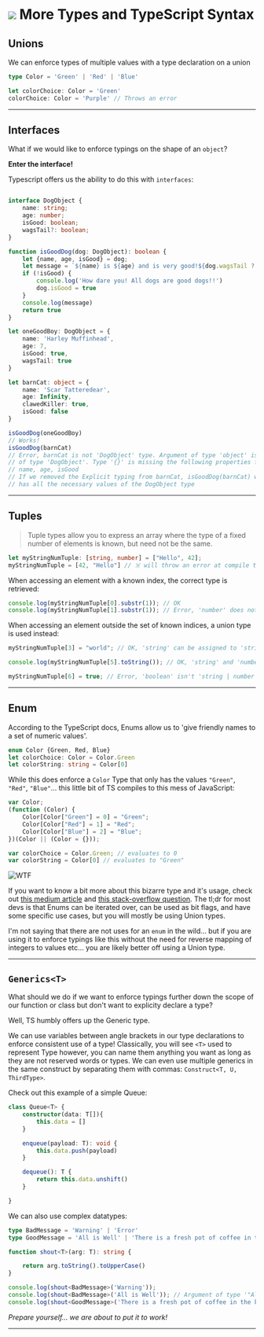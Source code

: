 # ![](https://ga-dash.s3.amazonaws.com/production/assets/logo-9f88ae6c9c3871690e33280fcf557f33.png) More Types and TypeScript Syntax

## Unions
We can enforce types of multiple values with a type declaration on a union
```typescript
type Color = 'Green' | 'Red' | 'Blue'

let colorChoice: Color = 'Green' 
colorChoice: Color = 'Purple' // Throws an error
```
___
## Interfaces
What if we would like to enforce typings on the shape of an `object`?

**Enter the interface!**

Typescript offers us the ability to do this with `interfaces`:

```typescript

interface DogObject {
    name: string;
    age: number;
    isGood: boolean;
    wagsTail?: boolean;
}

function isGoodDog(dog: DogObject): boolean {
    let {name, age, isGood} = dog;
    let message = `${name} is ${age} and is very good!${dog.wagsTail ? ' wag, wag, wag' : ''}`
    if (!isGood) {
        console.log('How dare you! All dogs are good dogs!!')
        dog.isGood = true
    }
    console.log(message)
    return true
}

let oneGoodBoy: DogObject = {
    name: 'Harley Muffinhead',
    age: 7,
    isGood: true,
    wagsTail: true 
}

let barnCat: object = {
    name: 'Scar Tatteredear',
    age: Infinity,
    clawedKiller: true,
    isGood: false
}

isGoodDog(oneGoodBoy) 
// Works!
isGoodDog(barnCat) 
// Error, barnCat is not 'DogObject' type. Argument of type 'object' is not assignable to parameter 
// of type 'DogObject'. Type '{}' is missing the following properties from type 'DogObject': 
// name, age, isGood
// If we removed the Explicit typing from barnCat, isGoodDog(barnCat) would work because barnCat 
// has all the necessary values of the DogObject type


```


___

## Tuples
>Tuple types allow you to express an array where the type of a fixed number of elements is known, but need not be the same. 

```typescript
let myStringNumTuple: [string, number] = ["Hello", 42];
myStringNumTuple = [42, "Hello"] // ☠️ will throw an error at compile time
```

When accessing an element with a known index, the correct type is retrieved:
```typescript
console.log(myStringNumTuple[0].substr(1)); // OK
console.log(myStringNumTuple[1].substr(1)); // Error, 'number' does not have 'substr'
```
When accessing an element outside the set of known indices, a union type is used instead:
```typescript
myStringNumTuple[3] = "world"; // OK, 'string' can be assigned to 'string | number'

console.log(myStringNumTuple[5].toString()); // OK, 'string' and 'number' both have 'toString'

myStringNumTuple[6] = true; // Error, 'boolean' isn't 'string | number'
```
___
## Enum
According to the TypeScript docs, Enums allow us to 'give friendly names to a set of numeric values'.

```typescript
enum Color {Green, Red, Blue}
let colorChoice: Color = Color.Green
let colorString: string = Color[0]
```
While this does enforce a `Color` Type that only has the values `"Green"`, `"Red"`, `"Blue"`... this little bit of TS compiles to this mess of JavaScript:
```js
var Color;
(function (Color) {
    Color[Color["Green"] = 0] = "Green";
    Color[Color["Red"] = 1] = "Red";
    Color[Color["Blue"] = 2] = "Blue";
})(Color || (Color = {}));

var colorChoice = Color.Green; // evaluates to 0
var colorString = Color[0] // evaluates to "Green"
```

![WTF](https://media.giphy.com/media/ukGm72ZLZvYfS/giphy.gif)

If you want to know a bit more about this bizarre type and it's usage, check out [this medium article](https://medium.com/@KevinBGreene/typescript-enums-and-polymorphism-with-type-matching-fc3dc74b031c) and [this stack-overflow question](https://stackoverflow.com/questions/40275832/typescript-has-unions-so-are-enums-redundant). The tl;dr for most devs is that Enums can be iterated over, can be used as bit flags, and have some specific use cases, but you will mostly be using Union types.

I'm not saying that there are not uses for an `enum` in the wild... but if you are using it to enforce typings like this without the need for reverse mapping of integers to values etc... you are likely better off using a Union type.

___
## `Generics<T>`

What should we do if we want to enforce typings further down the scope of our function or class but don't want to explicity declare a type?

Well, TS humbly offers up the Generic type. 

We can use variables between angle brackets in our type declarations to enforce consistent use of a type! Classically, you will see `<T>` used to represent Type however, you can name them anything you want as long as they are not reserved words or types. We can even use multiple generics in the same construct by separating them with commas: `Construct<T, U, ThirdType>`.

Check out this example of a simple Queue:

```typescript
class Queue<T> {
    constructor(data: T[]){
        this.data = []
    }

    enqueue(payload: T): void {
        this.data.push(payload)
    }

    dequeue(): T {
        return this.data.unshift()
    }

}
```

We can also use complex datatypes:

```typescript
type BadMessage = 'Warning' | 'Error'
type GoodMessage = 'All is Well' | 'There is a fresh pot of coffee in the kitchen' 

function shout<T>(arg: T): string {

    return arg.toString().toUpperCase()
}

console.log(shout<BadMessage>('Warning'));
console.log(shout<BadMessage>('All is Well')); // Argument of type '"All is Well"' is not assignable to parameter of type 'BadMessage'.
console.log(shout<GoodMessage>('There is a fresh pot of coffee in the kitchen'));
```

_Prepare yourself... we are about to put it to work!_
___
